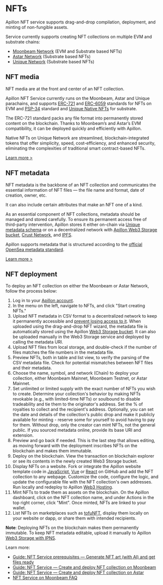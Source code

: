 # NFTs

Apillon NFT service supports drag-and-drop compilation, deployment, and minting of non-fungible assets.

Service currently supports creating NFT collections on multiple EVM and substrate chains:
 - [Moonbeam Network](https://blog.apillon.io/guide-nft-service-pt-2-create-and-deploy-nft-collection-on-moonbeam-2d7eedf79756) (EVM and Substrate based NFTs)
 - [Astar Network](https://blog.apillon.io/guide-nft-service-create-and-deploy-nft-collection-on-astar-3d6674994b0f) (Substrate based NFTs)
 - [Unique Network](https://blog.apillon.io/guide-nft-service-create-and-deploy-nft-collection-on-astar-3d6674994b0f) (Substrate based NFTs)

## NFT media

NFT media are at the front and center of an NFT collection.

Apillon NFT Service currently runs on the Moonbeam, Astar and Unique parachains, and supports
[ERC-721](https://eips.ethereum.org/EIPS/eip-721) and [ERC-6059](https://eips.ethereum.org/EIPS/eip-6059) standards for NFTs on EVM and [PSP-34](https://github.com/w3f/PSPs/blob/master/PSPs/psp-34.md) standard and [Unique Native NFTs](https://docs.unique.network/about/nft-features/native.html) for substrate.

The ERC-721 standard packs any file format into permanently stored content on the blockchain. Thanks to Moonbeam’s and Astar’s EVM compatibility, it can be deployed quickly and efficiently with Apillon.

Native NFTs on Unique Network are streamlined, blockchain-integrated tokens that offer simplicity, speed, cost-efficiency, and enhanced security, eliminating the complexities of traditional smart contract-based NFTs.

[Learn more >](https://blog.apillon.io/guide-nft-service-pt-1-generate-nft-art-with-ai-and-get-files-ready-200168b6b303#eb24)

## NFT metadata

NFT metadata is the backbone of an NFT collection and communicates the essential information of NFT files — the file name and format, date of creation, owner, etc.

It can also include certain attributes that make an NFT one of a kind.

As an essential component of NFT collections, metadata should be managed and stored carefully. To ensure its permanent access free of third-party intervention, Apillon stores it either on-chain via [Unique metadata schema](https://docs.unique.network/reference/schemas/#unique-metadata-schema-v2) or on a decentralized network with [Apillon Web3 Storage bucket](/web3-services/1-good-to-know.html#web3-storage), [Crust Network](https://crust.network/), and [IPFS](https://ipfs.tech/).

Apillon supports metadata that is structured according to the [official OpenSea metadata standard](https://docs.opensea.io/docs/metadata-standards).

[Learn more >](https://blog.apillon.io/guide-nft-service-pt-1-generate-nft-art-with-ai-and-get-files-ready-200168b6b303#a060)

## NFT deployment

To deploy an NFT collection on either the Moonbeam or Astar Network, follow the process below:

1. Log in to your [Apillon account](https://app.apillon.io/register).
2. In the menu on the left, navigate to NFTs, and click "Start creating NFTs."
3. Upload NFT metadata in CSV format to a decentralized network to keep it permanently accessible and [prevent losing access to it](https://blog.apillon.io/why-decentralized-storage-matters-for-nft-metadata-and-your-next-nft-collection-b7b90fc3762). When uploaded using the drag-and-drop NFT wizard, the metadata file is automatically stored using the Apillon [Web3 Storage bucket](/web3-services/1-good-to-know.html#storage-bucket). It can also be uploaded manually in the Web3 Storage service and deployed by calling the metadata URI.
4. Upload NFT files from local storage, and double-check if the number of files matches the file numbers in the metadata file.
5. Preview NFTs, both in table and list view, to verify the parsing of the CSV metadata file. Check for potential mismatches between NFT files and their metadata.
6. Choose the name, symbol, and network (Chain) to deploy your collection, either Moonbeam Mainnet, Moonbeam Testnet, or Astar Mainnet.
7. Set unlimited or limited supply with the exact number of NFTs you wish to create. Determine your collection's behavior by making NFTs revokable (e.g., with limited-time NFTs) or soulbound to disable tradeability and tie them to the originator's address. Set the % of royalties to collect and the recipient's address. Optionally, you can set the date and details of the collection's public drop and make it publicly available for minting - reserve some for yourself to avoid having to pay for them. Without drop, only the creator can mint NFTs, not the general public. If you sourced metadata online, provide its base URI and extension.
8. Preview and go back if needed. This is the last step that allows editing, as moving forward with the deployment inscribes NFTs on the blockchain and makes them immutable.
9. Deploy on the blockchain. View the transaction on blockchain explorer or see its contents in the newly created Web3 Storage bucket.
10. Display NFTs on a website. Fork or integrate the Apillon website template code in [JavaScript](https://github.com/Apillon/nft-template), [Vue](https://github.com/Apillon/nft-template-vue) or [React](https://github.com/Apillon/nft-template-react) on GitHub and add the NFT collection to any webpage. Customize the code, configure the logic, and update the configurable file with the NFT collection's own addresses. Run locally and redeploy to Apillon [Web3 Hosting](/web3-services/1-good-to-know.html#web3-hosting).
11. Mint NFTs to trade them as assets on the blockchain. On the Apillon dashboard, click on the NFT collection name, and under Actions in the top right corner, click "Mint". Once minted, NFTs are linked to your wallet.
12. List NFTs on marketplaces such as [tofuNFT](https://tofunft.com/), display them locally on your website or dapp, or share them with intended recipients.

**Note**: Deploying NFTs on the blockchain makes them permanently immutable. To keep NFT metadata editable, upload it manually to Apillon [Web3 Storage with IPNS](/web3-services/1-good-to-know.html#web3-storage).

Learn more:

- [Guide: NFT Service prerequisites — Generate NFT art (with AI) and get files ready](https://blog.apillon.io/guide-nft-service-pt-1-generate-nft-art-with-ai-and-get-files-ready-200168b6b303)
- [Guide: NFT Service — Create and deploy NFT collection on Moonbeam](https://blog.apillon.io/guide-nft-service-pt-2-create-and-deploy-nft-collection-on-moonbeam-2d7eedf79756)
- [Guide: NFT Service — Create and deploy NFT collection on Astar](https://blog.apillon.io/guide-nft-service-create-and-deploy-nft-collection-on-astar-3d6674994b0f)
- [NFT Service on Moonbeam FAQ](https://blog.apillon.io/faq-apillon-nft-service-by-moonbeam-a64f0c3930b1)
